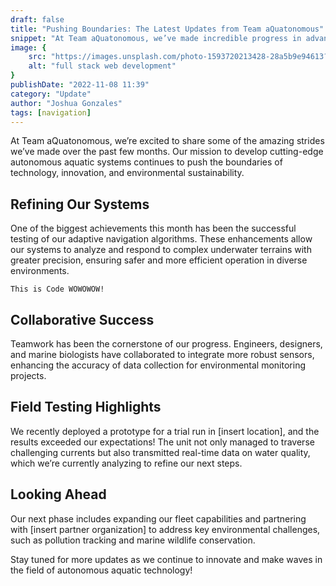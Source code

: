 ```yaml
---
draft: false
title: "Pushing Boundaries: The Latest Updates from Team aQuatonomous"
snippet: "At Team aQuatonomous, we’ve made incredible progress in advancing autonomous aquatic systems. Our mission to innovate at the intersection of technology, sustainability, and environmental stewardship drives every breakthrough we achieve."
image: {
    src: "https://images.unsplash.com/photo-1593720213428-28a5b9e94613?&fit=crop&w=430&h=240",
    alt: "full stack web development"
}
publishDate: "2022-11-08 11:39"
category: "Update"
author: "Joshua Gonzales"
tags: [navigation]
---
```


At Team aQuatonomous, we’re excited to share some of the amazing strides we’ve made over the past few months. Our mission to develop cutting-edge autonomous aquatic systems continues to push the boundaries of technology, innovation, and environmental sustainability.

## Refining Our Systems

One of the biggest achievements this month has been the successful testing of our adaptive navigation algorithms. These enhancements allow our systems to analyze and respond to complex underwater terrains with greater precision, ensuring safer and more efficient operation in diverse environments.

```
This is Code WOWOWOW!
```

## Collaborative Success

Teamwork has been the cornerstone of our progress. Engineers, designers, and marine biologists have collaborated to integrate more robust sensors, enhancing the accuracy of data collection for environmental monitoring projects.

## Field Testing Highlights

We recently deployed a prototype for a trial run in [insert location], and the results exceeded our expectations! The unit not only managed to traverse challenging currents but also transmitted real-time data on water quality, which we’re currently analyzing to refine our next steps.

## Looking Ahead

Our next phase includes expanding our fleet capabilities and partnering with [insert partner organization] to address key environmental challenges, such as pollution tracking and marine wildlife conservation.

Stay tuned for more updates as we continue to innovate and make waves in the field of autonomous aquatic technology!
